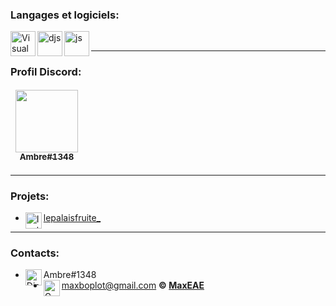 ### Langages et logiciels:

<img align="left" alt="Visual Studio Code" width="40px" src="https://i.imgur.com/LwSdAlE.png" />
<img align="left" alt="djs" width="40px" src="https://jasonhaxstuff.gallerycdn.vsassets.io/extensions/jasonhaxstuff/discord-js-tools/0.0.3/1530824658924/Microsoft.VisualStudio.Services.Icons.Default" />
<img align="left" alt="js" width="40px" src="https://i.imgur.com/3u1wzwE.png" />
<br/>

---
### Profil Discord:
<table>
 <thead>
     	<td align="center"><a href="https://github.com/MaxEAE"><img src="https://cdn.discordapp.com/attachments/949974355666931763/967554423133978714/Capture_decran_2022-04-18_233157.png" width="100px;" alt=""/><br /><sub><b>Ambre#1348</b></sub></a><br /></td>
  </thead>
</table>

---
### Projets:
 -  <img align="left" alt="Instagram" width="26px" src="https://img.icons8.com/color/48/000000/instagram-new--v1.png" /> [lepalaisfruite_](https://www.instagram.com/lepalaisfruite_/)

---
### Contacts:
-  <img align="left" alt="Discord" width="26px" src="https://img.icons8.com/color/48/000000/discord-new-logo.png" /> Ambre#1348
-  <img align="left" alt="Gmail" width="26px" src="https://img.icons8.com/color/48/000000/gmail-login.png" /> maxboplot@gmail.com
**© [MaxEAE](https://github.com/maxeae)**
